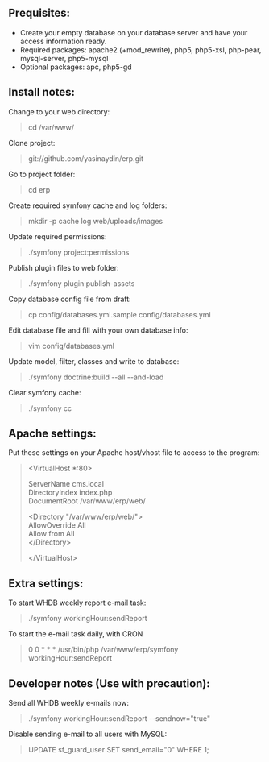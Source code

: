 Prequisites:
------------
- Create your empty database on your database server and have your access information ready.
- Required packages: apache2 (+mod_rewrite), php5, php5-xsl, php-pear, mysql-server, php5-mysql
- Optional packages: apc, php5-gd


Install notes:
--------------
Change to your web directory:
> cd /var/www/

Clone project:
> git://github.com/yasinaydin/erp.git

Go to project folder:
> cd erp

Create required symfony cache and log folders:
> mkdir -p cache log web/uploads/images

Update required permissions:
> ./symfony project:permissions

Publish plugin files to web folder:
> ./symfony plugin:publish-assets

Copy database config file from draft:
> cp config/databases.yml.sample config/databases.yml

Edit database file and fill with your own database info:
> vim config/databases.yml

Update model, filter, classes and write to database:
> ./symfony doctrine:build --all --and-load

Clear symfony cache:
> ./symfony cc


Apache settings:
----------------
Put these settings on your Apache host/vhost file to access to the program:
> &lt;VirtualHost *:80&gt;  
>   
> ServerName  cms.local  
> DirectoryIndex index.php  
> DocumentRoot /var/www/erp/web/  
>   
> &lt;Directory "/var/www/erp/web/"&gt;  
> AllowOverride All  
> Allow from All  
> &lt;/Directory&gt;  
>   
> &lt;/VirtualHost&gt;  


Extra settings:
------------
To start WHDB weekly report e-mail task:
> ./symfony workingHour:sendReport

To start the e-mail task daily, with CRON
> 0 0 * * * /usr/bin/php /var/www/erp/symfony workingHour:sendReport


Developer notes (Use with precaution):
--------------------------------------
Send all WHDB weekly e-mails now:
> ./symfony workingHour:sendReport --sendnow="true"

Disable sending e-mail to all users with MySQL:
> UPDATE sf_guard_user SET send_email="0" WHERE 1;
